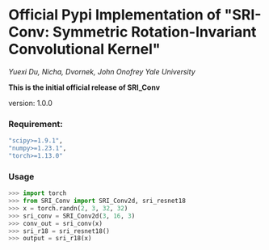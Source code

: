 # Official Pypi Implementation of "SRI-Conv: Symmetric Rotation-Invariant Convolutional Kernel"
*Yuexi Du, Nicha, Dvornek, John Onofrey*
*Yale University*

**This is the initial official release of SRI_Conv**

version: 1.0.0


### Requirement:
```bash
"scipy>=1.9.1",
"numpy>=1.23.1",
"torch>=1.13.0"
```

### Usage
```python
>>> import torch
>>> from SRI_Conv import SRI_Conv2d, sri_resnet18
>>> x = torch.randn(2, 3, 32, 32)
>>> sri_conv = SRI_Conv2d(3, 16, 3)
>>> conv_out = sri_conv(x)
>>> sri_r18 = sri_resnet18()
>>> output = sri_r18(x)
```
